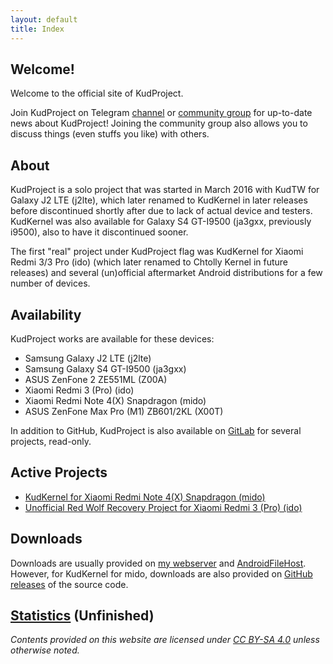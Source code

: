 ```yaml
---
layout: default
title: Index
---
```


## Welcome!

Welcome to the official site of KudProject.

Join KudProject on Telegram [channel](https://t.me/KudProject) or [community group](https://t.me/joinchat/DX68OkNCY52AYuKKwg9DVQ) for up-to-date news about KudProject! Joining the community group also allows you to discuss things (even stuffs you like) with others.

## About

KudProject is a solo project that was started in March 2016 with KudTW for Galaxy J2 LTE (j2lte), which later renamed to KudKernel in later releases before discontinued shortly after due to lack of actual device and testers. KudKernel was also available for Galaxy S4 GT-I9500 (ja3gxx, previously i9500), also to have it discontinued sooner.

The first "real" project under KudProject flag was KudKernel for Xiaomi Redmi 3/3 Pro (ido) (which later renamed to Chtolly Kernel in future releases) and several (un)official aftermarket Android distributions for a few number of devices.

## Availability

KudProject works are available for these devices:
* Samsung Galaxy J2 LTE (j2lte)
* Samsung Galaxy S4 GT-I9500 (ja3gxx)
* ASUS ZenFone 2 ZE551ML (Z00A)
* Xiaomi Redmi 3 (Pro) (ido)
* Xiaomi Redmi Note 4(X) Snapdragon (mido)
* ASUS ZenFone Max Pro (M1) ZB601/2KL (X00T)

In addition to GitHub, KudProject is also available on [GitLab](https://gitlab.com/KudProject) for several projects, read-only.

## Active Projects

* [KudKernel for Xiaomi Redmi Note 4(X) Snapdragon (mido)](https://forum.xda-developers.com/showthread.php?t=3750502)
* [Unofficial Red Wolf Recovery Project for Xiaomi Redmi 3 (Pro) (ido)](https://forum.xda-developers.com/showthread.php?t=3770015)

## Downloads

Downloads are usually provided on [my webserver](https://dl.kud.space) and [AndroidFileHost](https://androidfilehost.com/?w=profile&uid=95916177934531562). However, for KudKernel for mido, downloads are also provided on [GitHub releases](https://github.com/KudProject/kernel_xiaomi_msm8953/releases) of the source code.

## [Statistics](./stats.html) (Unfinished)


_Contents provided on this website are licensed under [CC BY-SA 4.0](https://creativecommons.org/licenses/by-sa/4.0) unless otherwise noted._
